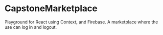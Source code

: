 # CapstoneMarketplace

Playground for React using Context, and Firebase. 
A marketplace where the use can log in and logout.
